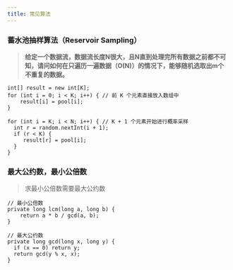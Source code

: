 ```yaml
---
title: 常见算法
---
```


### 蓄水池抽样算法（Reservoir Sampling）

> **给定一个数据流，数据流长度N很大，且N直到处理完所有数据之前都不可知，请问如何在只遍历一遍数据（O(N)）的情况下，能够随机选取出m个不重复的数据。**

```
int[] result = new int[K];
for (int i = 0; i < K; i++) { // 前 K 个元素直接放入数组中
 	result[i] = pool[i];
}

for (int i = K; i < N; i++) { // K + 1 个元素开始进行概率采样
  int r = random.nextInt(i + 1);
  if (r < K) {
 	 result[r] = pool[i];
  }
}
```

### 最大公约数，最小公倍数

> 求最小公倍数需要最大公约数

```
// 最小公倍数
private long lcm(long a, long b) {
	return a * b / gcd(a, b);
}
    
// 最大公约数
private long gcd(long x, long y) {
  if (x == 0) return y;
  return gcd(y % x, x);
}
```


